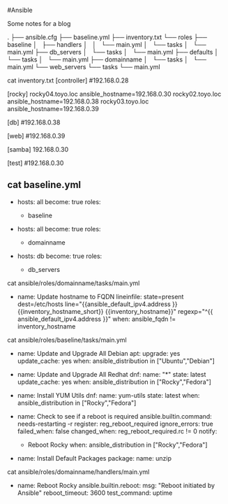 #Ansible

Some notes for a blog

.
├── ansible.cfg
├── baseline.yml
├── inventory.txt
└── roles
    ├── baseline
    │   ├── handlers
    │   │   └── main.yml
    │   └── tasks
    │       └── main.yml
    ├── db_servers
    │   └── tasks
    │       └── main.yml
    ├── defaults
    │   └── tasks
    │       └── main.yml
    ├── domainname
    │   └── tasks
    │       └── main.yml
    └── web_servers
        └── tasks
            └── main.yml


cat inventory.txt
[controller]
#192.168.0.28

[rocky]
rocky04.toyo.loc ansible_hostname=192.168.0.30
rocky02.toyo.loc ansible_hostname=192.168.0.38
rocky03.toyo.loc ansible_hostname=192.168.0.39

[db]
#192.168.0.38

[web]
#192.168.0.39

[samba]
192.168.0.30

[test]
#192.168.0.30

cat baseline.yml 
---
- hosts: all
  become: true
  roles:
    - baseline

- hosts: all
  become: true
  roles:
    - domainname

- hosts: db
  become: true
  roles:
    - db_servers
      
            
cat ansible/roles/domainname/tasks/main.yml 

- name: Update hostname to FQDN
  lineinfile:
    state=present
    dest=/etc/hosts
    line="{{ansible_default_ipv4.address }} {{inventory_hostname_short}} {{inventory_hostname}}"
    regexp="^{{ ansible_default_ipv4.address }}"
  when:
    ansible_fqdn != inventory_hostname

cat ansible/roles/baseline/tasks/main.yml 
- name: Update and Upgrade All Debian
  apt:
    upgrade: yes  
    update_cache: yes
  when: ansible_distribution in ["Ubuntu","Debian"]

- name: Update and Upgrade All Redhat
  dnf:
    name: "*"
    state: latest
    update_cache: yes
  when: ansible_distribution in ["Rocky","Fedora"]

- name: Install YUM Utils
  dnf:
    name: yum-utils
    state: latest
  when: ansible_distribution in ["Rocky","Fedora"]

- name: Check to see if a reboot is required
  ansible.builtin.command: needs-restarting -r
  register: reg_reboot_required
  ignore_errors: true
  failed_when: false
  changed_when: reg_reboot_required.rc != 0
  notify:
    - Reboot Rocky
  when: ansible_distribution in ["Rocky","Fedora"]

- name: Install Default Packages
  package:
    name: unzip


cat ansible/roles/domainname/handlers/main.yml 
- name: Reboot Rocky
  ansible.builtin.reboot:
    msg: "Reboot initiated by Ansible"
    reboot_timeout: 3600
    test_command: uptime
















